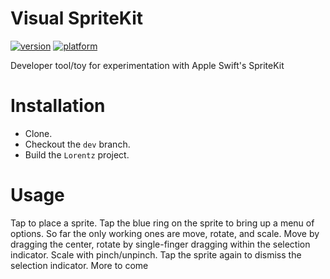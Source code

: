 # Visual SpriteKit

[![version](https://img.shields.io/badge/version-v0.1-blue?style=plastic)](https://www.github.com/SaganRitual/VisualSpriteKit)
[![platform](https://img.shields.io/badge/platform-ios%20%7C%20macos-lightgrey?style=plastic)](https://www.github.com/SaganRitual/VisualSpriteKit)

Developer tool/toy for experimentation with Apple Swift's SpriteKit

# Installation

* Clone.
* Checkout the `dev` branch.
* Build the `Lorentz` project.

# Usage

Tap to place a sprite. Tap the blue ring on the sprite to bring up a menu of options.
So far the only working ones are move, rotate, and scale. Move by dragging the center, rotate by
single-finger dragging within the selection indicator. Scale with pinch/unpinch. Tap the sprite
again to dismiss the selection indicator. More to come
